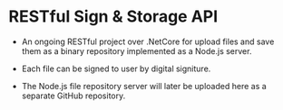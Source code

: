 # RESTful Sign & Storage API
 
 
* An ongoing RESTful project over .NetCore for upload files and save them as a binary repository implemented as a Node.js server.

* Each file can be signed to user by digital signiture.

* The Node.js file repository server will later be uploaded here as a separate GitHub repository.
